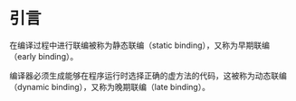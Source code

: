 # 引言

在编译过程中进行联编被称为静态联编（static binding），又称为早期联编（early binding）。

编译器必须生成能够在程序运行时选择正确的虚方法的代码，这被称为动态联编（dynamic binding），又称为晚期联编（late binding）。
